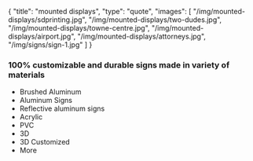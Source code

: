 {
  "title": "mounted displays",
  "type": "quote",
  "images": [ 
    "/img/mounted-displays/sdprinting.jpg",
    "/img/mounted-displays/two-dudes.jpg",
    "/img/mounted-displays/towne-centre.jpg",
    "/img/mounted-displays/airport.jpg",
    "/img/mounted-displays/attorneys.jpg",
    "/img/signs/sign-1.jpg"
  ]
}

### 100% customizable and durable signs made in variety of materials

* Brushed Aluminum
* Aluminum Signs
* Reflective aluminum signs
* Acrylic
* PVC
* 3D
* 3D Customized
* More

